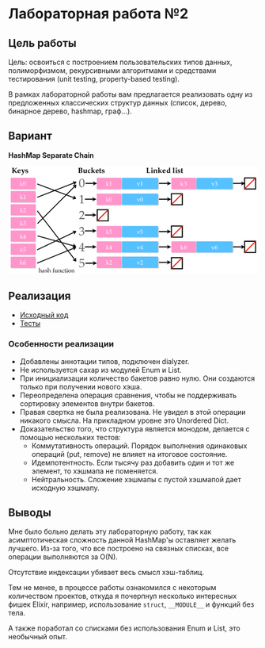 # Лабораторная работа №2

## Цель работы

Цель: освоиться с построением пользовательских типов данных, полиморфизмом, рекурсивными алгоритмами и средствами тестирования (unit testing, property-based testing).

В рамках лабораторной работы вам предлагается реализовать одну из предложенных классических структур данных (список, дерево, бинарное дерево, hashmap, граф...).

## Вариант

**HashMap Separate Chain**

![Изображение](docs/hash_map_separate_chaning.png)

## Реализация

- [Исходный код](lib/hashmap.ex)
- [Тесты](test/hashmap_test.exs)

### Особенности реализации

- Добавлены аннотации типов, подключен dialyzer.
- Не используется сахар из модулей Enum и List.
- При инициализации количество бакетов равно нулю. Они создаются только при получении нового хэша.
- Переопределена операция сравнения, чтобы не поддерживать сортировку элементов внутри бакетов.
- Правая свертка не была реализована. Не увидел в этой операции никакого смысла. На прикладном уровне это Unordered Dict.
- Доказательство того, что структура является монодом, делается с помощью нескольких тестов:
  - Коммутативность операций. Порядок выполнения одинаковых операций (put, remove) не влияет на итоговое состояние.
  - Идемпотентность. Если тысячу раз добавить один и тот же элемент, то хэшмапа не поменяется.
  - Нейтральность. Сложение хэшмапы с пустой хэшмапой дает исходную хэшмапу.

## Выводы

Мне было больно делать эту лабораторную работу, так как асимптотическая сложность данной HashMap'ы оставляет желать лучшего. Из-за того, что все построено на связных списках, все операции выполняются за O(N). 

Отсутствие индексации убивает весь смысл хэш-таблиц.

Тем не менее, в процессе работы ознакомился с некоторым количеством проектов, откуда я почерпнул несколько интересных фишек Elixir, например, использование `struct`, `__MODULE__` и функций без тела. 

А также поработал со списками без использования Enum и List, это необычный опыт.
